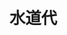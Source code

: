 # 水道代

<div class="pricechart" data-list='[
                {"year":"2013/04-05","price":"3434"},
                {"year":"2013/06-07","price":"3633"},
                {"year":"2013/08-09","price":"3633"},
                {"year":"2013/10-11","price":"3633"},
                {"year":"2013/12-2014/01","price":"3633"},
                {"year":"2014/02-03","price":"3633"},
                {"year":"2014/04-05","price":"3633"},
                {"year":"2014/06-07","price":"3736"},
                {"year":"2014/08-09","price":"3736"},
                {"year":"2014/10-11","price":"3831"},
                {"year":"2014/12-2015/01","price":"3878"},
                {"year":"2015/02-03","price":"3736"},
                {"year":"2015/04-05","price":"3628"},
                {"year":"2015/06-07","price":"3628"},
                {"year":"2015/08-09","price":"3628"},
                {"year":"2015/10-11","price":"3747"},
                {"year":"2015/12-2016/01","price":"3675"},
                {"year":"2016/02-03","price":"3628"},
                {"year":"2016/04-05","price":"3651"},
                {"year":"2016/06-07","price":"3651"},
                {"year":"2016/08-09","price":"3675"},
                {"year":"2016/10-11","price":"3651"},
                {"year":"2016/12-2017/01","price":"3747"},
                {"year":"2017/02-03","price":"3913"},
                {"year":"2017/04-05","price":"4199"},
                {"year":"2017/06-07","price":"3747"},
                {"year":"2017/08-09","price":"3699"},
                {"year":"2017/10-11","price":"3747"},
                {"year":"2017/12-2018/01","price":"3747"},
                {"year":"2018/02-03","price":"3913"},
                {"year":"2018/04-05","price":"3723"},
                {"year":"2018/06-07","price":"3699"},
                {"year":"2018/08-09","price":"3747"},
                {"year":"2018/10-11","price":"3913"},
                {"year":"2018/12-2019/01","price":"4199"},
                {"year":"2019/02-03","price":"3913"},
                {"year":"2019/04-05","price":"3913"},
                {"year":"2019/06-07","price":"3913"},
                {"year":"2019/08-09","price":"3770"},
                {"year":"2019/10-11","price":"4199"},
                {"year":"2019/12-2020/01","price":"3986"},
                {"year":"2020/02-03","price":"3986"},
            ]' style="margin:auto;"></div>
<!-- Google Charts -->
<script type="text/javascript" src="https://www.gstatic.com/charts/loader.js"></script>
<!-- js/chart.js -->
<script src="js/chart.js"></script>
